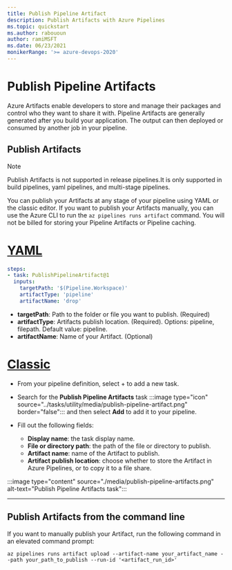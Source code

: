 ```yaml
---
title: Publish Pipeline Artifact
description: Publish Artifacts with Azure Pipelines
ms.topic: quickstart
ms.author: rabououn
author: ramiMSFT
ms.date: 06/23/2021
monikerRange: '>= azure-devops-2020'
---
```


# Publish Pipeline Artifacts

Azure Artifacts enable developers to store and manage their packages and control who they want to share it with. Pipeline Artifacts are generally generated after you build your application. The output can then deployed or consumed by another job in your pipeline.

## Publish Artifacts

> [!NOTE]
> Publish Artifacts is not supported in release pipelines.It is only supported in build pipelines, yaml pipelines, and multi-stage pipelines.

You can publish your Artifacts at any stage of your pipeline using YAML or the classic editor. If you want to publish your Artifacts manually, you can use the Azure CLI to run the `az pipelines runs artifact` command. You will not be billed for storing your Pipeline Artifacts or Pipeline caching.

# [YAML](#tab/yaml)

```yaml
steps:
- task: PublishPipelineArtifact@1
  inputs:
    targetPath: '$(Pipeline.Workspace)'
    artifactType: 'pipeline'
    artifactName: 'drop'
```

- **targetPath**: Path to the folder or file you want to publish. (Required)
- **artifactType**: Artifacts publish location. (Required). Options: pipeline, filepath. Default value: pipeline.
- **artifactName**: Name of your Artifact. (Optional)

# [Classic](#tab/classic)

- From your pipeline definition, select + to add a new task.

- Search for the **Publish Pipeline Artifacts** task :::image type="icon" source="../tasks/utility/media/publish-pipeline-artifact.png" border="false"::: and then select **Add** to add it to your pipeline.

- Fill out the following fields:
    - **Display name**: the task display name.
    - **File or directory path**: the path of the file or directory to publish.
    - **Artifact name**: name of the Artifact to publish.
    - **Artifact publish location**: choose whether to store the Artifact in Azure Pipelines, or to copy it to a file share.

:::image type="content"  source="./media/publish-pipeline-artifacts.png" alt-text="Publish Pipeline Artifacts task":::    

---

## Publish Artifacts from the command line

If you want to manually publish your Artifact, run the following command in an elevated command prompt:


```Command
az pipelines runs artifact upload --artifact-name your_artifact_name --path your_path_to_publish --run-id '<artifact_run_id>'
```